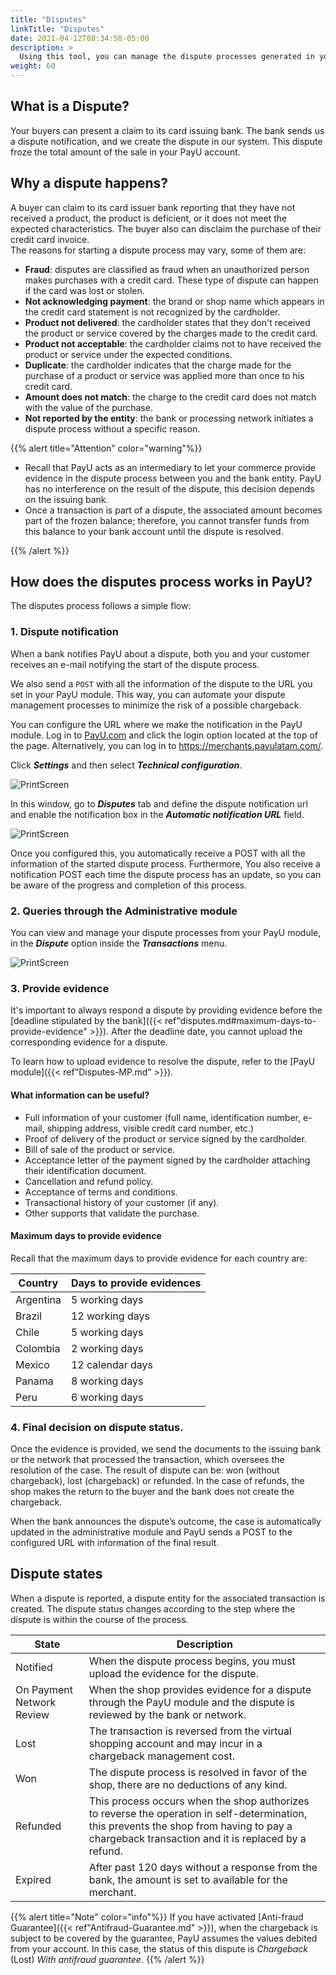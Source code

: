 ```yaml
---
title: "Disputes"
linkTitle: "Disputes"
date: 2021-04-12T08:34:58-05:00
description: >
  Using this tool, you can manage the dispute processes generated in your PayU account.
weight: 60
---
```


## What is a Dispute?
Your buyers can present a claim to its card issuing bank. The bank sends us a dispute notification, and we create the dispute in our system. This dispute froze the total amount of the sale in your PayU account.

## Why a dispute happens?
A buyer can claim to its card issuer bank reporting that they have not received a product, the product is deficient, or it does not meet the expected characteristics. The buyer also can disclaim the purchase of their credit card invoice.<br>
The reasons for starting a dispute process may vary, some of them are:
* **Fraud**: disputes are classified as fraud when an unauthorized person makes purchases with a credit card. These type of dispute can happen if the card was lost or stolen.
* **Not acknowledging payment**: the brand or shop name which appears in the credit card statement is not recognized by the cardholder.
* **Product not delivered**: the cardholder states that they don't received the product or service covered by the charges made to the credit card.
* **Product not acceptable**: the cardholder claims not to have received the product or service under the expected conditions.
* **Duplicate**: the cardholder indicates that the charge made for the purchase of a product or service was applied more than once to his credit card.
* **Amount does not match**: the charge to the credit card does not match with the value of the purchase.
* **Not reported by the entity**: the bank or processing network initiates a dispute process without a specific reason.

{{% alert title="Attention" color="warning"%}}

* Recall that PayU acts as an intermediary to let your commerce provide evidence in the dispute process between you and the bank entity. PayU has no interference on the result of the dispute, this decision depends on the issuing bank.
* Once a transaction is part of a dispute, the associated amount becomes part of the frozen balance; therefore, you cannot transfer funds from this balance to your bank account until the dispute is resolved.

{{% /alert %}} 

## How does the disputes process works in PayU?
The disputes process follows a simple flow:

### 1. Dispute notification
When a bank notifies PayU about a dispute, both you and your customer receives an e-mail notifying the start of the dispute process.

We also send a `POST` with all the information of the dispute to the URL you set in your PayU module. This way, you can automate your dispute management processes to minimize the risk of a possible chargeback.

You can configure the URL where we make the notification in the PayU module. Log in to [PayU.com](payu.com) and click the login option located at the top of the page. Alternatively, you can log in to https://merchants.payulatam.com/.

Click _**Settings**_ and then select _**Technical configuration**_.

![PrintScreen](/assets/IntegrationVariables_01.png)

In this window, go to _**Disputes**_ tab and define the dispute notification url and enable the notification box in the _**Automatic notification URL**_ field.

![PrintScreen](/assets/Disputes/Disputes_01.png)

Once you configured this, you automatically receive a POST with all the information of the started dispute process. Furthermore, You also receive a notification POST each time the dispute process has an update, so you can be aware of the progress and completion of this process.

### 2. Queries through the Administrative module
You can view and manage your dispute processes from your PayU module, in the _**Dispute**_ option inside the _**Transactions**_ menu.

![PrintScreen](/assets/Disputes/Disputes_02.png)

### 3. Provide evidence
It's important to always respond a dispute by providing evidence before the [deadline stipulated by the bank]({{< ref"disputes.md#maximum-days-to-provide-evidence" >}}). After the deadline date, you cannot upload the corresponding evidence for a dispute.

To learn how to upload evidence to resolve the dispute, refer to the [PayU module]({{< ref"Disputes-MP.md" >}}).

#### What information can be useful?
* Full information of your customer (full name, identification number, e-mail, shipping address, visible credit card number, etc.)
* Proof of delivery of the product or service signed by the cardholder.
* Bill of sale of the product or service.
* Acceptance letter of the payment signed by the cardholder attaching their identification document.
* Cancellation and refund policy.
* Acceptance of terms and conditions.
* Transactional history of your customer (if any).
* Other supports that validate the purchase.

#### Maximum days to provide evidence
Recall that the maximum days to provide evidence for each country are: 

| Country   | Days to provide evidences |
|-----------|---------------------------|
| Argentina | 5 working days            |
| Brazil    | 12 working days           |
| Chile     | 5 working days            |
| Colombia  | 2 working days            |
| Mexico    | 12 calendar days          |
| Panama    | 8 working days            |
| Peru      | 6 working days            |

### 4. Final decision on dispute status.
Once the evidence is provided, we send the documents to the issuing bank or the network that processed the transaction, which oversees the resolution of the case. The result of dispute can be: won (without chargeback), lost (chargeback) or refunded. In the case of refunds, the shop makes the return to the buyer and the bank does not create the chargeback.

When the bank announces the dispute’s outcome, the case is automatically updated in the administrative module and PayU sends a POST to the configured URL with information of the final result.

## Dispute states
When a dispute is reported, a dispute entity for the associated transaction is created. The dispute status changes according to the step where the dispute is within the course of the process.

| State | Description |
|-|-|
| Notified | When the dispute process begins, you must upload the evidence for the dispute. |
| On Payment Network Review | When the shop provides evidence for a dispute through the PayU module and the dispute is reviewed by the bank or network. |
| Lost | The transaction is reversed from the virtual shopping account and may incur in a chargeback management cost. |
| Won | The dispute process is resolved in favor of the shop, there are no deductions of any kind. |
| Refunded | This process occurs when the shop authorizes to reverse the operation in self-determination, this prevents the shop from having to pay a chargeback transaction and it is replaced by a refund. |
| Expired | After past 120 days without a response from the bank, the amount is set to available for the merchant. |

{{% alert title="Note" color="info"%}}
If you have activated [Anti-fraud Guarantee]({{< ref"Antifraud-Guarantee.md" >}}), when the chargeback is subject to be covered by the guarantee, PayU assumes the values debited from your account. In this case, the status of this dispute is _Chargeback_ (Lost) _With antifraud guarantee_. 
{{% /alert %}}